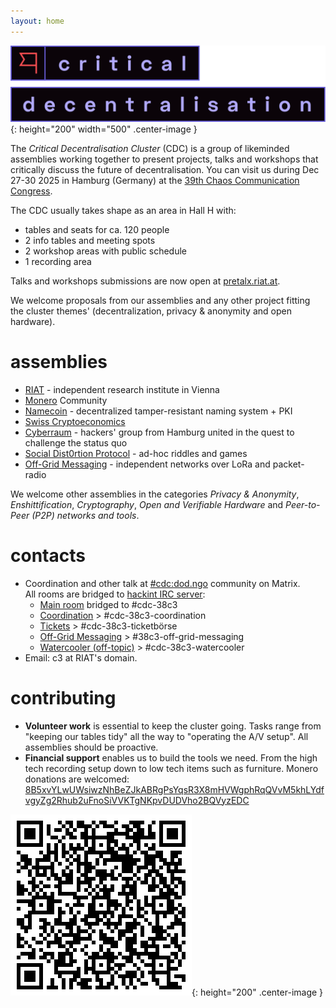 ```yaml
---
layout: home
---
```


![Critical Decentralisation logo](/assets/logo-full-cdc.svg){: height="200" width="500" .center-image }

The _Critical Decentralisation Cluster_ (CDC) is a group of likeminded assemblies working together to present projects, talks and workshops that critically discuss the future of decentralisation. You can visit us during Dec 27-30 2025 in Hamburg (Germany) at the [39th Chaos Communication Congress](https://en.wikipedia.org/wiki/Chaos_Communication_Congress).

The CDC usually takes shape as an area in Hall H with:
* tables and seats for ca. 120 people
* 2 info tables and meeting spots
* 2 workshop areas with public schedule
* 1 recording area

Talks and workshops submissions are now open at [pretalx.riat.at](https://pretalx.riat.at/39c3/cfp).

We welcome proposals from our assemblies and any other project fitting the cluster themes' (decentralization, privacy & anonymity and open hardware).

# assemblies

* [RIAT](https://riat.at) - independent research institute in Vienna
* [Monero](https://www.getmonero.org) Community
* [Namecoin](https://www.namecoin.org) - decentralized tamper-resistant naming system + PKI
* [Swiss Cryptoeconomics](https://events.ccc.de/congress/2024/hub/en/assembly/swiss-crypto-economics)
* [Cyberraum](https://cyberraum.eu) - hackers' group from Hamburg united in the quest to challenge the status quo
* [Social Dist0rtion Protocol](https://www.dist0rtion.com) - ad-hoc riddles and games
* [Off-Grid Messaging](https://events.ccc.de/congress/2024/hub/en/assembly/OGM) - independent networks over LoRa and packet-radio

We welcome other assemblies in the categories _Privacy & Anonymity_, _Enshittification_, _Cryptography_, _Open and Verifiable Hardware_ and _Peer-to-Peer (P2P) networks and tools_.

# contacts

* Coordination and other talk at [#cdc:dod.ngo](https://matrix.to/#/#cdc:dod.ngo) community on Matrix.\
  All rooms are bridged to [hackint IRC server](https://hackint.org):
  * [Main room](https://matrix.to/#/%23cdc-public%3Adod.ngo) bridged to #cdc-38c3
  * [Coordination](https://matrix.to/#/%23cdc-coordination%3Adod.ngo) > #cdc-38c3-coordination
  * [Tickets](https://matrix.to/#/%23cdc-tickets%3Adod.ngo) > #cdc-38c3-ticketbörse
  * [Off-Grid Messaging](https://matrix.to/#/%23c3ogm%3Astrafpla.net) > #38c3-off-grid-messaging
  * [Watercooler (off-topic)](https://matrix.to/#/%2338c3%3Adod.ngo) > #cdc-38c3-watercooler
* Email: c3 at RIAT's domain.

# contributing

* **Volunteer work** is essential to keep the cluster going. Tasks range from
  "keeping our tables tidy" all the way to "operating the A/V setup". All
  assemblies should be proactive.
* **Financial support** enables us to build the tools we need. From
   the high tech recording setup down to low tech items such as furniture.
   Monero donations are welcomed: [8B5xvYLwUWsiwzNhBeZJkABRgPsYqsR3X8mHVWgphRqQVvM5khLYdfvgyZg2Rhub2uFnoSiVVKTgNKpvDUDVho2BQVyzEDC](monero:8B5xvYLwUWsiwzNhBeZJkABRgPsYqsR3X8mHVWgphRqQVvM5khLYdfvgyZg2Rhub2uFnoSiVVKTgNKpvDUDVho2BQVyzEDC?tx_description=CDC)

![Monero (XMR) donations' address](/assets/donations-monero-qr.png){: height="200" .center-image }

